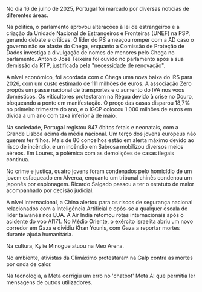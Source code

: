 No dia 16 de julho de 2025, Portugal foi marcado por diversas notícias de diferentes áreas.

Na política, o parlamento aprovou alterações à lei de estrangeiros e a criação da Unidade Nacional de Estrangeiros e Fronteiras (UNEF) na PSP, gerando debate e críticas. O líder do PS ameaçou romper com a AD caso o governo não se afaste do Chega, enquanto a Comissão de Proteção de Dados investiga a divulgação de nomes de menores pelo Chega no parlamento. António José Teixeira foi ouvido no parlamento após a sua demissão da RTP, justificada pela "necessidade de renovação".

A nível económico, foi acordada com o Chega uma nova baixa do IRS para 2026, com um custo estimado de 111 milhões de euros. A associação Zero propôs um passe nacional de transportes e o aumento do IVA nos voos domésticos. Os viticultores protestaram na Régua devido à crise no Douro, bloqueando a ponte em manifestação. O preço das casas disparou 18,7% no primeiro trimestre do ano, e o IGCP colocou 1.000 milhões de euros em dívida a um ano com taxa inferior à de maio.

Na sociedade, Portugal registou 847 óbitos fetais e neonatais, com a Grande Lisboa acima da média nacional. Um terço dos jovens europeus não querem ter filhos. Mais de 80 concelhos estão em alerta máximo devido ao risco de incêndio, e um incêndio em Sabrosa mobilizou diversos meios aéreos. Em Loures, a polémica com as demolições de casas ilegais continua.

No crime e justiça, quatro jovens foram condenados pelo homicídio de um jovem esfaqueado em Alverca, enquanto um tribunal chinês condenou um japonês por espionagem. Ricardo Salgado passou a ter o estatuto de maior acompanhado por decisão judicial.

A nível internacional, a China alertou para os riscos de segurança nacional relacionados com a Inteligência Artificial e opôs-se a qualquer escala do líder taiwanês nos EUA. A Air India retomou rotas internacionais após o acidente do voo AI171. No Médio Oriente, o exército israelita abriu um novo corredor em Gaza e dividiu Khan Younis, com Gaza a reportar mortes durante ajuda humanitária.

Na cultura, Kylie Minogue atuou na Meo Arena.

No ambiente, ativistas da Climáximo protestaram na Galp contra as mortes por onda de calor.

Na tecnologia, a Meta corrigiu um erro no 'chatbot' Meta AI que permitia ler mensagens de outros utilizadores.